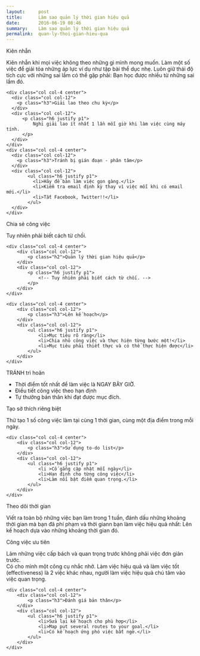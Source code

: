 ```yaml
---
layout:     post
title:      Làm sao quản lý thời gian hiệu quả
date:       2016-06-19 08:46
summary:    Làm sao quản lý thời gian hiệu quả
permalink:	quan-ly-thoi-gian-hieu-qua
---
```

<div class="clearfix">
    <div class="col col-4 center">
      <div class="col col-12">
        <p class="h3">Kiên nhẫn</p>
      </div>
      <div class="col col-12">
          <p class="h6 justify p1">
              Kiên nhẫn khi mọi việc không theo những gì mình mong muốn. Làm một số việc để giải tỏa những áp lực ví dụ như tập bài thể dục nhẹ. Luôn giữ thái độ tích cực với những sai lầm có thể gặp phải: Bạn học được nhiều từ những sai lầm đó.
          </p>
      </div>
    </div>

    <div class="col col-4 center">
      <div class="col col-12">
        <p class="h3">Giải lao theo chu kỳ</p>
      </div>
      <div class="col col-12">
          <p class="h6 justify p1">
              Nghỉ giải lao ít nhất 1 lần mỗi giờ khi làm việc cùng máy tính.
          </p>
      </div>
    </div>
    <div class="col col-4 center">
      <div class="col col-12">
        <p class="h3">Tránh bị gián đoạn - phân tâm</p>
      </div>
      <div class="col col-12">
            <ul class="h6 justify p1">
              <li>Hãy để bàn làm việc gọn gàng.</li>
              <li>Kiểm tra email định kỳ thay vì việc mỗi khi có email mới.</li>
              <li>Tắt Facebook, Twitter!!</li>
            </ul>
      </div>
    </div>
</div>
<div class="clearfix">
    <div class="col col-4 center">
        <div class="col col-12">
            <p class="h3">Chia sẻ công việc</p>
        </div>
        <div class="col col-12">
            <p class="h6 justify p1">
                Tuy nhiên phải biết cách từ chối.
            </p>
        </div>
    </div>

    <div class="col col-4 center">
        <div class="col col-12">
            <p class="h2">Quản lý thời gian hiệu quả</p>
        </div>
        <div class="col col-12">
            <p class="h6 justify p1">
                <!-- Tuy nhiên phải biết cách từ chối. -->
            </p>
        </div>
    </div>

    <div class="col col-4 center">
        <div class="col col-12">
            <p class="h3">Lên kế hoạch</p>
        </div>
        <div class="col col-12">
            <ul class="h6 justify p1">
                <li>Mục tiêu rõ ràng</li>
                <li>Chia nhỏ công việc và thực hiện từng bước một!</li>
                <li>Mục tiêu phải thiết thực và có thể thực hiện được</li>
            </ul>
        </div>
    </div>
</div>

<div class="clearfix">
    <div class="col col-4 center">
        <div class="col col-12">
            <p class="h3">TRÁNH trì hoãn</p>
        </div>
        <div class="col col-12">
            <ul class="h6 justify p1">
                <li >Thời điểm tốt nhất để làm việc là NGAY BÂY GIỜ.</li>
                <li>Điều tiết công việc theo hạn định</li>
                <li>Tự thưởng bản thân khi đạt được mục đích.</li>
            </ul>
        </div>
    </div>
    <div class="col col-4 center">
        <div class="col col-12">
            <p class="h3">Tạo sở thích riêng biệt</p>
        </div>
        <div class="col col-12">
            <p class="h6 justify p1">
                Thử tạo 1 số công việc làm tại cùng 1 thời gian, cùng một địa điểm trong mỗi ngày.
            </p>
        </div>
    </div>

    <div class="col col-4 center">
        <div class="col col-12">
            <p class="h3">Sử dụng to-do list</p>
        </div>
        <div class="col col-12">
            <ul class="h6 justify p1">
                <li >Cố gắng cập nhật mỗi ngày</li>
                <li>Hạn định cho từng công việc</li>
                <li>Làm nổi bật điểm quan trọng.</li>
            </ul>
        </div>
    </div>    
</div>


<div class="clearfix">
    <div class="col col-4 center">
        <div class="col col-12">
            <p class="h3">Theo dõi thời gian</p>
        </div>
        <div class="col col-12">
            <p class="h6 justify p1">
                Viết ra toàn bộ những việc bạn làm trong 1 tuần, đánh dấu những khoảng thời gian mà bạn đã phí phạm và thời giann bạn làm việc hiệu quả nhất: Lên kế hoạch dựa vào những khoảng thời gian đó.
            </p>
        </div>
    </div>
    <div class="col col-4 center">
        <div class="col col-12">
            <p class="h3">Công việc ưu tiên</p>
        </div>
        <div class="col col-12">
            <p class="h6 justify p1">
                Lảm những việc cấp bách và quan trọng trước không phải việc đơn giản trước. <br>
                Có cho mình một công cụ nhắc nhở.
                Làm việc hiệu quả và làm việc tốt (effectiveness) là 2 việc khác nhau, người làm việc hiệu quả chú tâm vào việc quan trọng.
            </p>
        </div>
    </div>

    <div class="col col-4 center">
        <div class="col col-12">
            <p class="h3">Đánh giá bản thân</p>
        </div>
        <div class="col col-12">
            <ul class="h6 justify p1">
                <li>Sửa lại kế hoạch cho phù hợp</li>
                <li>Map put several routes to your goal.</li>
                <li>Có kế hoạch ứng phó việc bất ngờ.</li>
            </ul>
        </div>
    </div>    
</div>